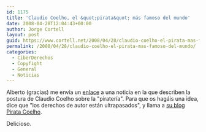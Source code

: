 ```yaml
---
id: 1175
title: 'Claudio Coelho, el &quot;pirata&quot; más famoso del mundo'
date: 2008-04-28T12:04:43+00:00
author: Jorge Cortell
layout: post
guid: https://www.cortell.net/2008/04/28/claudio-coelho-el-pirata-mas-famoso-del-mundo/
permalink: /2008/04/28/claudio-coelho-el-pirata-mas-famoso-del-mundo/
categories:
  - CiberDerechos
  - Copyfight
  - General
  - Noticias
---
```

Alberto (gracias) me envía un <a href="https://jbonline.terra.com.br/sitehtml/papel/cultura/papel/2008/04/27/cultura20080427012.html" title="Terra Brasil" target="_blank">enlace</a> a una noticia en la que describen la postura de Claudio Coelho sobre la "piratería". Para que os hagáis una idea, dice que "los derechos de autor están ultrapasados", y llama a <a href="https://piratecoelho.wordpress.com" title="https://piratecoelho.wordpress.com" target="_blank">su blog Pirata Coelho</a>.

Delicioso.